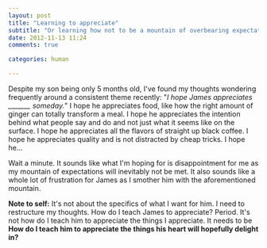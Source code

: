 ```yaml
---
layout: post
title: "Learning to appreciate"
subtitle: "Or learning how not to be a mountain of overbearing expectations"
date: 2012-11-13 11:24
comments: true

categories: human

---
```

Despite my son being only 5 months old, I've found my thoughts wondering frequently around a consistent theme recently: "*I hope James appreciates _______ someday.*" I hope he appreciates food, like how the right amount of ginger can totally transform a meal. I hope he appreciates the intention behind what people say and do and not just what it seems like on the surface. I hope he appreciates all the flavors of straight up black coffee. I hope he appreciates quality and is not distracted by cheap tricks. I hope he…

Wait a minute. It sounds like what I'm hoping for is disappointment for me as my mountain of expectations will inevitably not be met. It also sounds like a whole lot of frustration for James as I smother him with the aforementioned mountain.

**Note to self:** It's not about the specifics of what I want for him. I need to restructure my thoughts. How do I teach James to appreciate? Period. It's not how do I teach him to appreciate the things I appreciate. It needs to be **How do I teach him to appreciate the things his heart will hopefully delight in?**

